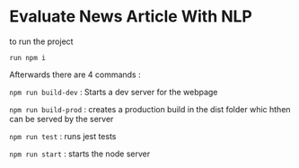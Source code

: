 # Evaluate News Article With NLP

to run the project

 `run npm i`

Afterwards there are 4 commands :

`npm run build-dev`  : Starts a dev server for the webpage

`npm run build-prod` : creates a production build in the dist folder whic hthen can be served by the server

`npm run test` : runs jest tests

`npm run start` : starts the node server
